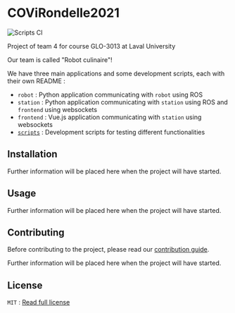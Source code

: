 # COViRondelle2021

![Scripts CI](https://github.com/GLO3013-E4/COViRondelle2021/workflows/Scripts%20CI/badge.svg)

Project of team 4 for course GLO-3013 at Laval University

Our team is called "Robot culinaire"!

We have three main applications and some development scripts, each with their own README : 

- `robot` : Python application communicating with `robot` using ROS
- `station` : Python application communicating with `station` using ROS and `frontend` using websockets
- `frontend` : Vue.js application communicating with `station` using websockets
- [`scripts`](scripts) : Development scripts for testing different functionalities

## Installation

Further information will be placed here when the project will have started.

## Usage

Further information will be placed here when the project will have started.

## Contributing

Before contributing to the project, please read our [contribution guide](CONTRIBUTING.md).

Further information will be placed here when the project will have started.

## License

`MIT` : [Read full license](LICENSE)

